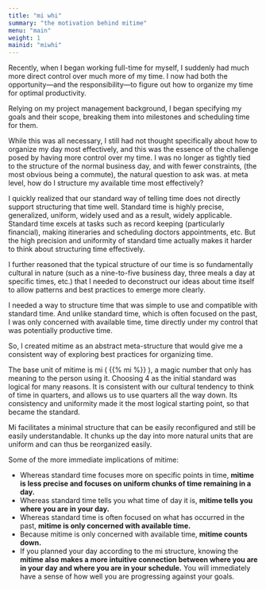 ```yaml
---
title: "mi whi"
summary: "the motivation behind mitime"
menu: "main"
weight: 1 
mainid: "miwhi"
---
```


Recently, when I began working full-time for myself, I suddenly had much more direct control over much more of my time. I now had both the opportunity—and the responsibility—to figure out how to organize my time for optimal productivity.

Relying on my project management background, I began specifying my goals and their scope, breaking them into milestones and scheduling time for them.

While this was all necessary, I still had not thought specifically about how to organize my day most effectively, and this was the essence of the challenge posed by having more control over my time. I was no longer as tightly tied to the structure of the normal business day, and with fewer constraints, (the most obvious being a commute), the natural question to ask was. at meta level, how do I structure my available time most effectively?  

I quickly realized that our standard way of telling time does not directly support structuring that time well. Standard time is highly precise, generalized, uniform, widely used and as a result, widely applicable. Standard time excels at tasks such as record keeping (particularly financial), making itineraries and scheduling doctors appointments, etc. But the high precision and uniformity of standard time actually makes it harder to think about structuring time effectively.
 
I further reasoned that the typical structure of our time is so fundamentally cultural in nature (such as a nine-to-five business day, three meals a day at specific times, etc.) that I needed to deconstruct our ideas about time itself to allow patterns and best practices to emerge more clearly. 

I needed a way to structure time that was simple to use and compatible with standard time. And unlike standard time, which is often focused on the past, I was only concerned with available time, time directly under my control that was potentially productive time.

So, I created mitime as an abstract meta-structure that would give me a consistent way of exploring best practices for organizing time. 

The base unit of mitime is mi ( {{% mi %}} ), a magic number that only has meaning to the person using it. Choosing 4 as the initial standard was logical for many reasons. It is consistent with our cultural tendency to think of time in quarters, and allows us to use quarters all the way down. Its consistency and uniformity made it the most logical starting point, so that became the standard. 

Mi facilitates a minimal structure that can be easily reconfigured and still be easily understandable. It chunks up the day into more natural units that are uniform and can thus be reorganized easily.

Some of the more immediate implications of mitime:
- Whereas standard time focuses more on specific points in time, **mitime is less precise and focuses on uniform chunks of time remaining in a day.**
- Whereas standard time tells you what time of day it is, **mitime tells you where you are in your day.**
- Whereas standard time is often focused on what has occurred in the past, **mitime is only concerned with available time.**
- Because mitime is only concerned with available time, **mitime counts down.**
- If you planned your day according to the mi structure, knowing the **mitime also makes a more intuitive connection between where you are in your day and where you are in your schedule.** You will immediately have a sense of how well you are progressing against your goals.   


